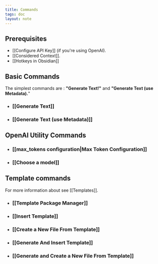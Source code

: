 ```yaml
---
title: Commands
tags: doc
layout: note 
---
```

## Prerequisites
* [[Configure API Key]] (if you're using OpenAI). 
* [[Considered Context]].  
* [[Hotkeys in Obsidian]]

## Basic Commands 
The simplest commands are : **"Generate Text!"** and **"Generate Text (use Metadata).**"
* ### [[Generate Text]]
* ### [[Generate Text (use Metadata)]]
 
## OpenAI Utility Commands
* ### [[max_tokens configuration|Max Token Configuration]]
* ### [[Choose a model]]

## Template commands
For more information about see [[Templates]].
* ### [[Template Package Manager]]
* ### [[Insert Template]]
* ### [[Create a New File From Template]]
* ### [[Generate And Insert Template]]
* ### [[Generate and Create a New File From Template]]


